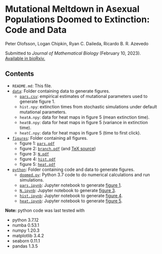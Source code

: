 # Mutational Meltdown in Asexual Populations Doomed to Extinction: Code and Data 

Peter Olofsson, Logan Chipkin, Ryan C. Daileda, Ricardo B. R. Azevedo

Submitted to *Journal of Mathematical Biology* (February 10, 2023).  [Available
in bioRxiv.](https://www.biorxiv.org/content/10.1101/448563v3)

## Contents

* `README.md`: This file.
* [`data`](data): Folder containing data to generate figures.
    * [`pars.csv`](data/pars.csv): empirical estimates of mutational parameters used to generate
      figure 1.
    * `hist.npy`: extinction times from stochastic simulations under default mutational parameters. 
    * `heatA.npy`: data for heat maps in figure 5 (mean extinction time).
    * `heatB.npy`: data for heat maps in figure 5 (variance in extinction time).
    * `heatC.npy`: data for heat maps in figure 5 (time to first click).
* [`figures`](figures): Folder containing all figures.
    * figure 1: [`pars.pdf`](figures/pars.pdf)
    * figure 2: [`branch.pdf`](figures/branch.pdf) (and [TeX source](figures/branch.tex))
    * figure 3: [`N.pdf`](figures/N.pdf)
    * figure 4: [`hist.pdf`](figures/hist.pdf)
    * figure 5: [`heat.pdf`](figures/heat.pdf)
* [`python`](python): Folder containing code and data to generate figures.
    * [`doomed.py`](python/doomed.py): Python 3.7 code to do numerical calculations and run simulations.
    * [`pars.ipynb`](python/pars.ipynb): Jupyter notebook to generate [figure 1](figures/pars.pdf).
    * [`N.ipynb`](python/N.ipynb): Jupyter notebook to generate [figure 3](figures/N.pdf).
    * [`hist.ipynb`](python/hist.ipynb): Jupyter notebook to generate [figure 4](figures/hist.pdf).
    * [`heat.ipynb`](python/heat.ipynb): Jupyter notebook to generate [figure
      5](figures/heat.pdf).

**Note:** python code was last tested with 
* python 3.7.12
* numba 0.53.1
* numpy 1.20.3
* matplotlib 3.4.2
* seaborn 0.11.1 
* pandas 1.3.5 
